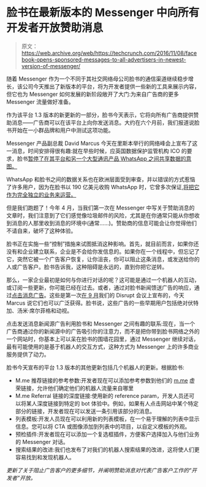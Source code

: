 # 脸书在最新版本的 Messenger  中向所有开发者开放赞助消息

> 原文：<https://web.archive.org/web/https://techcrunch.com/2016/11/08/facebook-opens-sponsored-messages-to-all-advertisers-in-newest-version-of-messenger/>

随着 Messenger 作为一个不同于其社交网络母公司脸书的通信渠道继续稳步增长，该公司今天推出了新版本的平台，将为开发者提供一些新的工具来展示内容，但它也为 Messenger 如何发展的新阶段敞开了大门:为来自广告商的更多 Messenger 流量做好准备。

作为该平台 1.3 版本的新更新的一部分，脸书今天表示，它将向所有广告商提供赞助消息——广告商可以在该平台上向你发送消息。大约在六个月前，我们报道说脸书开始在一小群品牌和用户中测试这项功能。

Messenger 产品副总裁 David Marcus 今天在里斯本举行的网络峰会上宣布了这一消息，时间安排得很有趣:就在早些时候，应英国数据保护监管机构 ICO 的要求，脸书[暂停了在其平台和另一个大型通讯产品 WhatsApp 之间共享数据的意图。](https://web.archive.org/web/20230224022420/https://techcrunch.com/2016/11/08/facebook-whatsapp-data-sharing-now-on-pause-in-uk-at-regulators-request/)

WhatsApp 和脸书之间的数据关系也在欧洲层面受到审查，并以错误的方式惹恼了许多用户，因为在脸书以 190 亿美元收购 WhatsApp 时，它曾多次保证,[将把它作为完全独立的业务来运营。](https://web.archive.org/web/20230224022420/https://techcrunch.com/2014/02/19/facebook-buying-whatsapp-for-16b-in-cash-and-stock-plus-3b-in-rsus/)

但是我们跑题了！今年 4 月，当我们第一次在 Messenger 中写关于赞助消息的文章时，我们注意到了它们感觉像垃圾邮件的风险，尤其是在你通常只能从你想收到消息的人那里收到消息的环境中(通常……)。赞助商的信息可能会让你觉得他们不请自来，破坏了这种体验。

脸书正在实施一些“控制”措施来试图抵消这种影响。首先，就目前而言，如果你还没有和企业建立联系，企业是不会给你发信息的。如果你在一个线程中，但忘记了它，突然它被一个广告客户恢复，让你沮丧，你可以阻止这条消息，或发送给你的人或广告客户。脸书告诉我，这种阻碍是永远的，直到你把它逆转。

那么，一家企业最初是如何与你进行对话的呢？这可能是通过一个机器人的互动，或订阅一些更新，你可能已经在过去。或者，通过对脸书新闻馈送广告的响应，通过[点击消息广告](https://web.archive.org/web/20230224022420/https://techcrunch.com/2015/09/22/facebooks-ad-chief-boz-announces-click-to-message-a-business-ads/)。这些是第一次[在 9 月](https://web.archive.org/web/20230224022420/https://techcrunch.com/2015/09/22/facebooks-ad-chief-boz-announces-click-to-message-a-business-ads/)我们的 Disrupt 会议上宣布的，今天 Marcus 说它们也可以广泛获得。脸书说，这些广告的一些早期用户包括绝对伏特加、汤米·席尔菲格和动视。

点击发送消息新闻源广告利用脸书和 Messenger 之间有趣的联系:现在，当一个广告商通过你的新闻源中的广告吸引你的注意力，而不是把你带到脸书网络之外的一个网站时，你基本上可以呆在脸书的围墙花园里，通过 Messenger 继续对话，最有可能使用的是基于机器人的交互方式，这种方式为 Messenger 上的许多商业服务提供了动力。

脸书今天宣布的平台 1.3 版本的其他更新包括几个机器人的更新。根据脸书:

*   M.me 推荐链接的参考参数:开发者现在可以添加参考参数到他们的 [m.me](https://web.archive.org/web/20230224022420/http://m.me/) 虚荣链接，允许他们确定他们的机器人流量来自哪里
*   M.me Referral 链接的深度链接:使用新的 reference param，开发人员还可以将某人深度链接到特定的 bot 体验中。例如，如果有人点击网站中某个特定部分的链接，开发者现在可以发送一条引用该部分的消息。
*   列表模板:开发人员现在可以利用新的列表模板，在一个易于理解的列表中显示信息。您可以将 CTA 或图像添加到列表中的项目，以自定义模板的外观。
*   预检插件:开发者现在可以添加一个复选框插件，方便客户选择加入与他们业务的 Messenger 对话。
*   搜索结果的改进:我们也发布了对我们的机器人搜索结果的改进，这将使人们更容易找到和发现机器人。

*更新了关于阻止广告客户的更多细节，并阐明赞助消息对代表广告客户工作的“开发者”开放。*